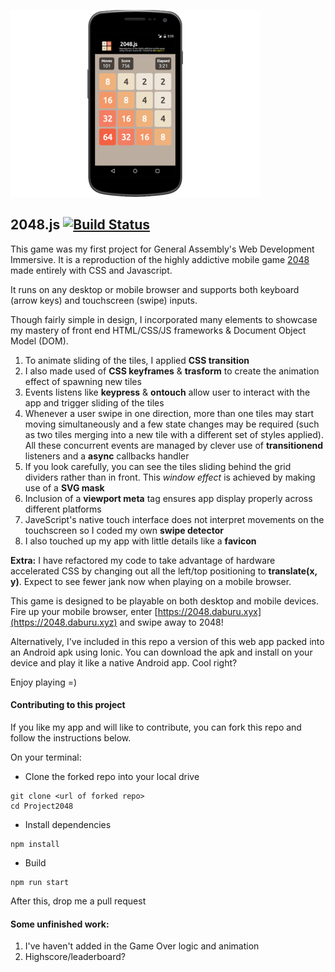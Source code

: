 ![demo](assets/gallery.PNG)

## 2048.js [![Build Status](https://travis-ci.org/yongjun21/Project2048.svg?branch=master)](https://travis-ci.org/yongjun21/Project2048)

This game was my first project for General Assembly's Web Development Immersive. It is a reproduction of the highly addictive mobile game [2048](https://en.wikipedia.org/wiki/2048_\(video_game\)) made entirely with CSS and Javascript.

It runs on any desktop or mobile browser and supports both keyboard (arrow keys) and touchscreen (swipe) inputs.

Though fairly simple in design, I incorporated many elements to showcase my mastery of front end HTML/CSS/JS frameworks & Document Object Model (DOM).

1. To animate sliding of the tiles, I applied **CSS transition**
2. I also made used of **CSS keyframes** &  **trasform** to create the animation effect of spawning new tiles
3. Events listens like **keypress** & **ontouch** allow user to interact with the app and trigger sliding of the tiles
4. Whenever a user swipe in one direction, more than one tiles may start moving simultaneously and a few state changes may be required (such as two tiles merging into a new tile with a different set of styles applied). All these concurrent events are managed by clever use of **transitionend** listeners and a **async** callbacks handler
5. If you look carefully, you can see the tiles sliding behind the grid dividers rather than in front. This *window effect* is achieved by making use of a **SVG mask**
6. Inclusion of a **viewport meta** tag ensures app display properly across different platforms
7. JaveScript's native touch interface does not interpret movements on the touchscreen so I coded my own **swipe detector**
8. I also touched up my app with little details like a **favicon**

**Extra:** I have refactored my code to take advantage of hardware accelerated CSS by changing out all the left/top positioning to **translate(x, y)**. Expect to see fewer jank now when playing on a mobile browser.

This game is designed to be playable on both desktop and mobile devices. Fire up your mobile browser, enter [https://2048.daburu.xyx](https://2048.daburu.xyz) and swipe away to 2048!

Alternatively, I've included in this repo a version of this web app packed into an Android apk using Ionic. You can download the apk and install on your device and play it like a native Android app. Cool right?

Enjoy playing =)

#### Contributing to this project

If you like my app and will like to contribute, you can fork this repo and follow the instructions below.

On your terminal:
- Clone the forked repo into your local drive
```
git clone <url of forked repo>
cd Project2048
```
- Install dependencies
```
npm install
```
- Build
```
npm run start
```

After this, drop me a pull request

#### Some unfinished work:
1. I've haven't added in the Game Over logic and animation
2. Highscore/leaderboard?
